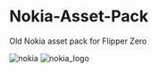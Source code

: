 # Nokia-Asset-Pack
Old Nokia asset pack for Flipper Zero

![nokia](https://github.com/user-attachments/assets/371cc209-bb8a-459e-9934-98952aeafa7f)
![nokia_logo](https://github.com/user-attachments/assets/5f88e083-d2f0-4257-bb4b-eba551c58b52)
